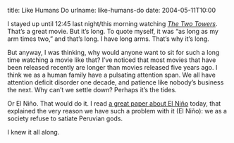 title: Like Humans Do
urlname: like-humans-do
date: 2004-05-11T10:00

I stayed up until 12:45 last night/this morning watching [_The Two Towers_][a]. That&#x02bc;s a great movie. But
it&#x02bc;s long. To quote myself, it was &ldquo;as long as my arm times two,&rdquo; and that&#x02bc;s long. I have long
arms. That&#x02bc;s why it&#x02bc;s long.

[a]: https://www.imdb.com/title/tt0167261/

But anyway, I was thinking, why would anyone want to sit for such a long time watching a movie like that? I&#x02bc;ve
noticed that most movies that have been released recently are longer than movies released five years ago. I think we as
a human family have a pulsating attention span. We all have attention deficit disorder one decade, and patience like
nobody&#x02bc;s business the next. Why can&#x02bc;t we settle down? Perhaps it&#x02bc;s the tides.

Or El Niño. That would do it. I read [a great paper about El Niño][b] today, that explained the very reason we have such
a problem with it (El Niño): we as a society refuse to satiate Peruvian gods.

[b]: {static}/images/nino.pdf

I knew it all along.
